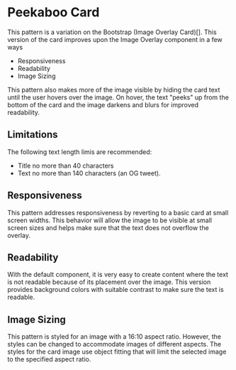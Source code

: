 # Peekaboo Card

This pattern is a variation on the Bootstrap (Image Overlay Card)[]. This version of the card improves upon  the Image Overlay component in a few ways

* Responsiveness
* Readability
* Image Sizing

This pattern also makes more of the image visible by hiding the card text until the user hovers over the image. On hover, the text "peeks" up from the bottom of the card and the image darkens and blurs for improved readability.

## Limitations

The following text length limis are recommended:

* Title no more than 40 characters
* Text no more than 140 characters (an OG tweet).

## Responsiveness

This pattern addresses responsiveness by reverting to a basic card at small screen widths. This behavior will allow the image to be visible at small screen sizes and helps make sure that the text does not overflow the overlay.

## Readability

With the default component, it is very easy to create content where the text is not readable because of its placement over the image. This version provides background colors with suitable contrast to make sure the text is readable.

## Image Sizing

This pattern is styled for an image with a 16:10 aspect ratio. However, the styles can be changed to accommodate images of different aspects. The styles for the card image use object fitting that will limit the selected image to the specified aspect ratio.